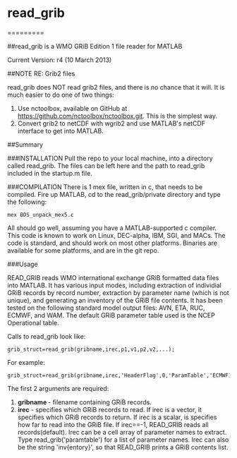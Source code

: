 # read_grib
=========

##read_grib is a WMO GRiB Edition 1 file reader for MATLAB

Current Version: r4 (10 March 2013)

##NOTE RE: Grib2 files

read_grib does NOT read grib2 files, and there is no chance that it will. It is much easier to do one of two things:

1. Use nctoolbox, available on GitHub at https://github.com/nctoolbox/nctoolbox.git. This is the simplest way.
2. Convert grib2 to netCDF with wgrib2 and use MATLAB's netCDF interface to get into MATLAB.


##Summary

###INSTALLATION
   Pull the repo to your local machine, into a directory called read_grib.
The files can be left here and the path to read_grib included in the startup.m
file.  

###COMPILATION
   There is 1 mex file, written in c, that needs to be compiled.   Fire up
MATLAB, cd to the read_grib/private directory and type the following:

    mex BDS_unpack_mex5.c

All should go well, assuming you have a MATLAB-supported c compiler.  This 
code is known to work on Linux, DEC-alpha, IBM, SGI, and MACs. The code is 
standard, and should work on most other platforms.  Binaries are available 
for some platforms, and are in the git repo.


###Usage

READ_GRIB reads WMO international exchange GRiB formatted data files into MATLAB.
It has various input modes, including extraction of individial GRiB records by record number, 
extraction by parameter name (which is not unique), and generating an inventory of the GRiB 
file contents.  It has been tested on the following standard model output files: AVN, ETA, RUC, 
ECMWF, and WAM.  The default GRiB parameter table used is the NCEP Operational table.

Calls to read_grib look like:

    grib_struct=read_grib(gribname,irec,p1,v1,p2,v2,...);

For example:

    grib_struct=read_grib(gribname,irec,'HeaderFlag',0,'ParamTable','ECMWF128');

The first 2 arguments are required:

1. <strong>gribname </strong>- filename containing GRiB records.
2. <strong>irec</strong> - specifies which GRiB records to read.
                  If irec is a vector, it specifies which GRiB records to return.
                  If irec is a scalar, is specifies how far to read into the GRiB file.
                  If irec==-1, READ_GRIB reads all records(default). 
                  Irec can be a cell array of parameter names to extract.  
                  Type read_grib('paramtable') for a list of parameter names. 
                  Irec can also be the string 'inv{entory}', so that READ_GRIB prints a GRiB contents
 list.


